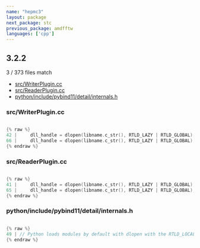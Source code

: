 ```yaml
---
name: "hepmc3"
layout: package
next_package: stc
previous_package: amdfftw
languages: ['cpp']
---
```

## 3.2.2
3 / 373 files match

 - [src/WriterPlugin.cc](#srcwriterplugincc)
 - [src/ReaderPlugin.cc](#srcreaderplugincc)
 - [python/include/pybind11/detail/internals.h](#pythonincludepybind11detailinternalsh)

### src/WriterPlugin.cc

```cpp

{% raw %}
42 |     dll_handle = dlopen(libname.c_str(), RTLD_LAZY | RTLD_GLOBAL);
66 |     dll_handle = dlopen(libname.c_str(), RTLD_LAZY | RTLD_GLOBAL);
{% endraw %}

```
### src/ReaderPlugin.cc

```cpp

{% raw %}
41 |     dll_handle = dlopen(libname.c_str(), RTLD_LAZY | RTLD_GLOBAL);
65 |     dll_handle = dlopen(libname.c_str(), RTLD_LAZY | RTLD_GLOBAL);
{% endraw %}

```
### python/include/pybind11/detail/internals.h

```cpp

{% raw %}
49 | // Python loads modules by default with dlopen with the RTLD_LOCAL flag; under libc++ and possibly
{% endraw %}

```